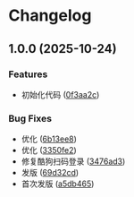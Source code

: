 # Changelog

## 1.0.0 (2025-10-24)


### Features

* 初始化代码 ([0f3aa2c](https://github.com/ys7zTS/karin-plugin-music/commit/0f3aa2c562ea07136b1478bf38c97daea4fdf2da))


### Bug Fixes

* 优化 ([6b13ee8](https://github.com/ys7zTS/karin-plugin-music/commit/6b13ee82ce175db1e8ccdd752295e9a9ed39063e))
* 优化 ([3350fe2](https://github.com/ys7zTS/karin-plugin-music/commit/3350fe2c8575504c31b196c28d78cc7f5da16e52))
* 修复酷狗扫码登录 ([3476ad3](https://github.com/ys7zTS/karin-plugin-music/commit/3476ad3c4d1dde79329ffef8335bbe167c11ef3a))
* 发版 ([69d32cd](https://github.com/ys7zTS/karin-plugin-music/commit/69d32cdbc8f1551267b54c3a0f5f8e01a47ba570))
* 首次发版 ([a5db465](https://github.com/ys7zTS/karin-plugin-music/commit/a5db465e5914c239ac67e8c338e5f48f7eb0700f))
